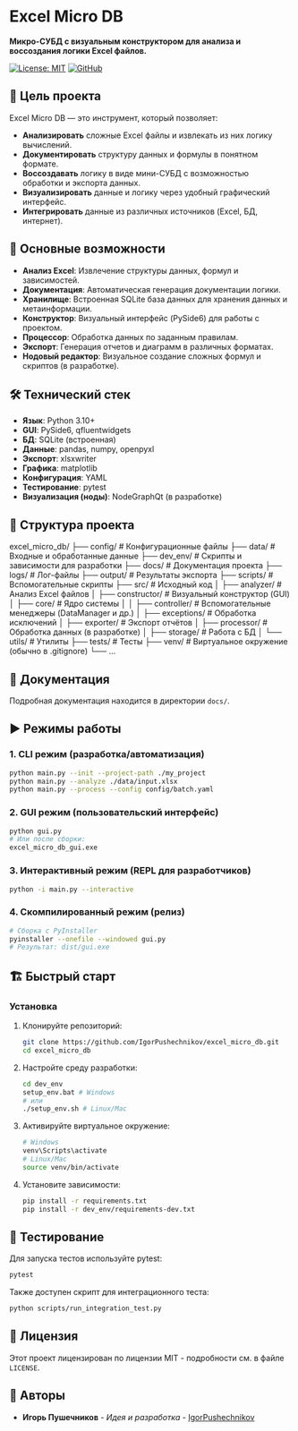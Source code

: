 # Excel Micro DB

**Микро-СУБД с визуальным конструктором для анализа и воссоздания логики Excel файлов.**

[![License: MIT](https://img.shields.io/badge/License-MIT-yellow.svg)](https://opensource.org/licenses/MIT)
[![GitHub](https://img.shields.io/badge/GitHub-Repository-green.svg)](https://github.com/IgorPushechnikov/excel_micro_db)

## 🎯 Цель проекта

Excel Micro DB — это инструмент, который позволяет:

- **Анализировать** сложные Excel файлы и извлекать из них логику вычислений.
- **Документировать** структуру данных и формулы в понятном формате.
- **Воссоздавать** логику в виде мини-СУБД с возможностью обработки и экспорта данных.
- **Визуализировать** данные и логику через удобный графический интерфейс.
- **Интегрировать** данные из различных источников (Excel, БД, интернет).

## 🚀 Основные возможности

- **Анализ Excel**: Извлечение структуры данных, формул и зависимостей.
- **Документация**: Автоматическая генерация документации логики.
- **Хранилище**: Встроенная SQLite база данных для хранения данных и метаинформации.
- **Конструктор**: Визуальный интерфейс (PySide6) для работы с проектом.
- **Процессор**: Обработка данных по заданным правилам.
- **Экспорт**: Генерация отчетов и диаграмм в различных форматах.
- **Нодовый редактор**: Визуальное создание сложных формул и скриптов (в разработке).

## 🛠 Технический стек

- **Язык**: Python 3.10+
- **GUI**: PySide6, qfluentwidgets
- **БД**: SQLite (встроенная)
- **Данные**: pandas, numpy, openpyxl
- **Экспорт**: xlsxwriter
- **Графика**: matplotlib
- **Конфигурация**: YAML
- **Тестирование**: pytest
- **Визуализация (ноды)**: NodeGraphQt (в разработке)

## 📁 Структура проекта

excel_micro_db/
├── config/          # Конфигурационные файлы
├── data/            # Входные и обработанные данные
├── dev_env/         # Скрипты и зависимости для разработки
├── docs/            # Документация проекта
├── logs/            # Лог-файлы
├── output/          # Результаты экспорта
├── scripts/         # Вспомогательные скрипты
├── src/             # Исходный код
│   ├── analyzer/    # Анализ Excel файлов
│   ├── constructor/ # Визуальный конструктор (GUI)
│   ├── core/        # Ядро системы
│   │   ├── controller/ # Вспомогательные менеджеры (DataManager и др.)
│   ├── exceptions/  # Обработка исключений
│   ├── exporter/    # Экспорт отчётов
│   ├── processor/   # Обработка данных (в разработке)
│   ├── storage/     # Работа с БД
│   └── utils/       # Утилиты
├── tests/           # Тесты
├── venv/            # Виртуальное окружение (обычно в .gitignore)
└── ...

## 📖 Документация

Подробная документация находится в директории `docs/`.

## ▶️ Режимы работы

### 1. **CLI режим** (разработка/автоматизация)

```bash
python main.py --init --project-path ./my_project
python main.py --analyze ./data/input.xlsx
python main.py --process --config config/batch.yaml
```

### 2. **GUI режим** (пользовательский интерфейс)

```bash
python gui.py
# Или после сборки:
excel_micro_db_gui.exe
```

### 3. **Интерактивный режим** (REPL для разработчиков)

```bash
python -i main.py --interactive
```

### 4. **Скомпилированный режим** (релиз)

```bash
# Сборка с PyInstaller
pyinstaller --onefile --windowed gui.py
# Результат: dist/gui.exe
```

## 🏗️ Быстрый старт

### Установка

1. Клонируйте репозиторий:

   ```bash
   git clone https://github.com/IgorPushechnikov/excel_micro_db.git
   cd excel_micro_db
   ```

2. Настройте среду разработки:

   ```bash
   cd dev_env
   setup_env.bat # Windows
   # или
   ./setup_env.sh # Linux/Mac
   ```

3. Активируйте виртуальное окружение:

   ```bash
   # Windows
   venv\Scripts\activate
   # Linux/Mac
   source venv/bin/activate
   ```

4. Установите зависимости:

   ```bash
   pip install -r requirements.txt
   pip install -r dev_env/requirements-dev.txt
   ```

## 🧪 Тестирование

Для запуска тестов используйте pytest:

```bash
pytest
```

Также доступен скрипт для интеграционного теста:

```bash
python scripts/run_integration_test.py
```

## 📄 Лицензия

Этот проект лицензирован по лицензии MIT - подробности см. в файле `LICENSE`.

## 👥 Авторы

- **Игорь Пушечников** - *Идея и разработка* - [IgorPushechnikov](https://github.com/IgorPushechnikov)
